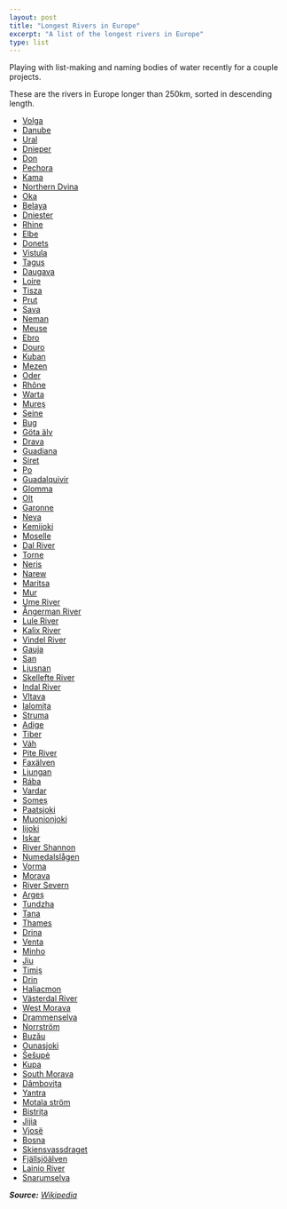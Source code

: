```yaml
---
layout: post
title: "Longest Rivers in Europe"
excerpt: "A list of the longest rivers in Europe"
type: list
---
```


Playing with list-making and naming bodies of water recently for a couple projects.

These are the rivers in Europe longer than 250km, sorted in descending length.

- [Volga](https://en.wikipedia.org/wiki/Volga_River)
- [Danube](https://en.wikipedia.org/wiki/Danube)
- [Ural](https://en.wikipedia.org/wiki/Ural_River)
- [Dnieper](https://en.wikipedia.org/wiki/Dnieper_River)
- [Don](https://en.wikipedia.org/wiki/Don_River_(Russia))
- [Pechora](https://en.wikipedia.org/wiki/Pechora_River)
- [Kama](https://en.wikipedia.org/wiki/Kama_River)
- [Northern Dvina](https://en.wikipedia.org/wiki/Northern_Dvina_River)
- [Oka](https://en.wikipedia.org/wiki/Oka_River)
- [Belaya](https://en.wikipedia.org/wiki/Belaya_River_(Kama))
- [Dniester](https://en.wikipedia.org/wiki/Dniester)
- [Rhine](https://en.wikipedia.org/wiki/Rhine)
- [Elbe](https://en.wikipedia.org/wiki/Elbe)
- [Donets](https://en.wikipedia.org/wiki/Donets_River)
- [Vistula](https://en.wikipedia.org/wiki/Vistula_River)
- [Tagus](https://en.wikipedia.org/wiki/Tagus)
- [Daugava](https://en.wikipedia.org/wiki/Daugava_River)
- [Loire](https://en.wikipedia.org/wiki/Loire_(river))
- [Tisza](https://en.wikipedia.org/wiki/Tisza)
- [Prut](https://en.wikipedia.org/wiki/Prut_River)
- [Sava](https://en.wikipedia.org/wiki/Sava)
- [Neman](https://en.wikipedia.org/wiki/Neman_River)
- [Meuse](https://en.wikipedia.org/wiki/Meuse_(river))
- [Ebro](https://en.wikipedia.org/wiki/Ebro)
- [Douro](https://en.wikipedia.org/wiki/Douro)
- [Kuban](https://en.wikipedia.org/wiki/Kuban_River)
- [Mezen](https://en.wikipedia.org/wiki/Mezen_River)
- [Oder](https://en.wikipedia.org/wiki/Oder)
- [Rhône](https://en.wikipedia.org/wiki/Rh%C3%B4ne)
- [Warta](https://en.wikipedia.org/wiki/Warta)
- [Mureș](https://en.wikipedia.org/wiki/Mure%C8%99_River)
- [Seine](https://en.wikipedia.org/wiki/Seine)
- [Bug](https://en.wikipedia.org/wiki/Bug_River)
- [Göta älv](https://en.wikipedia.org/wiki/G%C3%B6ta_%C3%A4lv)
- [Drava](https://en.wikipedia.org/wiki/Drava)
- [Guadiana](https://en.wikipedia.org/wiki/Guadiana)
- [Siret](https://en.wikipedia.org/wiki/Siret_River)
- [Po](https://en.wikipedia.org/wiki/Po_(river))
- [Guadalquivir](https://en.wikipedia.org/wiki/Guadalquivir)
- [Glomma](https://en.wikipedia.org/wiki/Glomma)
- [Olt](https://en.wikipedia.org/wiki/Olt_River)
- [Garonne](https://en.wikipedia.org/wiki/Garonne)
- [Neva](https://en.wikipedia.org/wiki/Neva_River)
- [Kemijoki](https://en.wikipedia.org/wiki/Kemijoki)
- [Moselle](https://en.wikipedia.org/wiki/Moselle_(river))
- [Dal River](https://en.wikipedia.org/wiki/Dal_River)
- [Torne](https://en.wikipedia.org/wiki/Torne)
- [Neris](https://en.wikipedia.org/wiki/Neris)
- [Narew](https://en.wikipedia.org/wiki/Narew)
- [Maritsa](https://en.wikipedia.org/wiki/Maritsa)
- [Mur](https://en.wikipedia.org/wiki/Mur_(river))
- [Ume River](https://en.wikipedia.org/wiki/Ume_River)
- [Ångerman River](https://en.wikipedia.org/wiki/%C3%85ngerman_River)
- [Lule River](https://en.wikipedia.org/wiki/Lule_River)
- [Kalix River](https://en.wikipedia.org/wiki/Kalix_River)
- [Vindel River](https://en.wikipedia.org/wiki/Vindel_River)
- [Gauja](https://en.wikipedia.org/wiki/Gauja)
- [San](https://en.wikipedia.org/wiki/San_(river))
- [Ljusnan](https://en.wikipedia.org/wiki/Ljusnan)
- [Skellefte River](https://en.wikipedia.org/wiki/Skellefte_River)
- [Indal River](https://en.wikipedia.org/wiki/Indal_River)
- [Vltava](https://en.wikipedia.org/wiki/Vltava)
- [Ialomița](https://en.wikipedia.org/wiki/Ialomi%C8%9Ba_River)
- [Struma](https://en.wikipedia.org/wiki/Struma_(river))
- [Adige](https://en.wikipedia.org/wiki/Adige)
- [Tiber](https://en.wikipedia.org/wiki/Tiber)
- [Váh](https://en.wikipedia.org/wiki/V%C3%A1h)
- [Pite River](https://en.wikipedia.org/wiki/Pite_River)
- [Faxälven](https://en.wikipedia.org/wiki/Fax%C3%A4lven)
- [Ljungan](https://en.wikipedia.org/wiki/Ljungan)
- [Rába](https://en.wikipedia.org/wiki/R%C3%A1ba)
- [Vardar](https://en.wikipedia.org/wiki/Vardar)
- [Someș](https://en.wikipedia.org/wiki/Some%C8%99_River)
- [Paatsjoki](https://en.wikipedia.org/wiki/Paatsjoki)
- [Muonionjoki](https://en.wikipedia.org/wiki/Muonionjoki)
- [Iijoki](https://en.wikipedia.org/wiki/Iijoki)
- [Iskar](https://en.wikipedia.org/wiki/Iskar_(river))
- [River Shannon](https://en.wikipedia.org/wiki/River_Shannon)
- [Numedalslågen](https://en.wikipedia.org/wiki/Numedalsl%C3%A5gen)
- [Vorma](https://en.wikipedia.org/wiki/Vorma)
- [Morava](https://en.wikipedia.org/wiki/Morava_(river))
- [River Severn](https://en.wikipedia.org/wiki/River_Severn)
- [Argeș](https://en.wikipedia.org/wiki/Arge%C8%99_River)
- [Tundzha](https://en.wikipedia.org/wiki/Tundzha)
- [Tana](https://en.wikipedia.org/wiki/Tana_(Norway))
- [Thames](https://en.wikipedia.org/wiki/Thames)
- [Drina](https://en.wikipedia.org/wiki/Drina)
- [Venta](https://en.wikipedia.org/wiki/Venta)
- [Minho](https://en.wikipedia.org/wiki/Minho)
- [Jiu](https://en.wikipedia.org/wiki/Jiu_River)
- [Timiș](https://en.wikipedia.org/wiki/Timi%C8%99_River)
- [Drin](https://en.wikipedia.org/wiki/Drin_(river))
- [Haliacmon](https://en.wikipedia.org/wiki/Haliacmon)
- [Västerdal River](https://en.wikipedia.org/wiki/V%C3%A4sterdal_River)
- [West Morava](https://en.wikipedia.org/wiki/West_Morava)
- [Drammenselva](https://en.wikipedia.org/wiki/Drammenselva)
- [Norrström](https://en.wikipedia.org/wiki/Norrstr%C3%B6m)
- [Buzău](https://en.wikipedia.org/wiki/Buz%C4%83u_River)
- [Ounasjoki](https://en.wikipedia.org/wiki/Ounasjoki)
- [Šešupė](https://en.wikipedia.org/wiki/%C5%A0e%C5%A1up%C4%97)
- [Kupa](https://en.wikipedia.org/wiki/Kupa)
- [South Morava](https://en.wikipedia.org/wiki/South_Morava)
- [Dâmbovița](https://en.wikipedia.org/wiki/D%C3%A2mbovi%C8%9Ba_River)
- [Yantra](https://en.wikipedia.org/wiki/Yantra_(river))
- [Motala ström](https://en.wikipedia.org/wiki/Motala_str%C3%B6m)
- [Bistrița](https://en.wikipedia.org/wiki/Bistri%C8%9Ba_River_(Siret))
- [Jijia](https://en.wikipedia.org/wiki/Jijia_River_(Prut))
- [Vjosë](https://en.wikipedia.org/wiki/Vjos%C3%AB)
- [Bosna](https://en.wikipedia.org/wiki/River_Bosna)
- [Skiensvassdraget](https://en.wikipedia.org/wiki/Skiensvassdraget)
- [Fjällsjöälven](https://en.wikipedia.org/w/index.php?title=Fj%C3%A4llsj%C3%B6%C3%A4lven&action=edit&redlink=1)
- [Lainio River](https://en.wikipedia.org/wiki/Lainio_River)
- [Snarumselva](https://en.wikipedia.org/w/index.php?title=Snarumselva&action=edit&redlink=1)

_**Source:** [Wikipedia](https://en.wikipedia.org/wiki/List_of_rivers_of_Europe)_